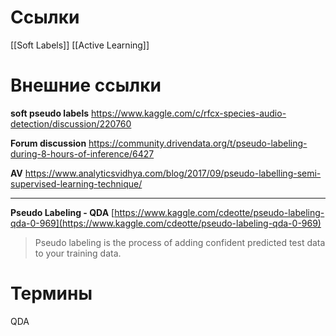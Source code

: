 
# Ссылки

[[Soft Labels]]
[[Active Learning]]

# Внешние ссылки

**soft pseudo labels**
https://www.kaggle.com/c/rfcx-species-audio-detection/discussion/220760

**Forum discussion**
https://community.drivendata.org/t/pseudo-labeling-during-8-hours-of-inference/6427

**AV**
https://www.analyticsvidhya.com/blog/2017/09/pseudo-labelling-semi-supervised-learning-technique/

---

**Pseudo Labeling - QDA**
[https://www.kaggle.com/cdeotte/pseudo-labeling-qda-0-969](https://www.kaggle.com/cdeotte/pseudo-labeling-qda-0-969)

>Pseudo labeling is the process of adding confident predicted test data to your training data.

# Термины

QDA

